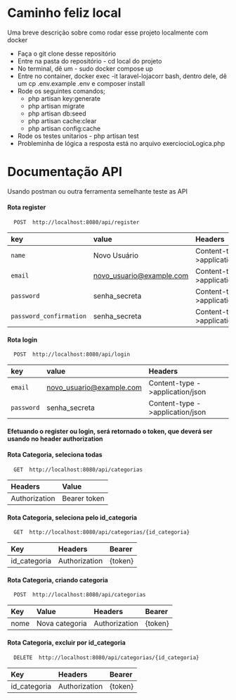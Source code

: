
# Caminho feliz local

Uma breve descrição sobre como rodar esse projeto localmente com docker 

- Faça o git clone desse repositório
- Entre na pasta do repositório - cd local do projeto
- No terminal, dê um - sudo docker compose up
- Entre no container, docker exec -it laravel-lojacorr bash, dentro dele, dê um cp .env.example .env e composer install
- Rode os seguintes comandos; 
    * php artisan key:generate 
    * php artisan migrate
    * php artisan db:seed
    * php artisan cache:clear
    * php artisan config:cache
- Rode os testes unitarios - php artisan test
- Probleminha de lógica a resposta está no arquivo exerciocioLogica.php

# Documentação API  
Usando postman ou outra ferramenta semelhante teste as API

#### Rota register 

```http
  POST  http://localhost:8080/api/register
```
| key   | value       | Headers                                   |
| :---------- | :--------- | :------------------------------------------ |
| `name`      | Novo Usuário | Content-type ->application/json |
| `email`     | novo_usuario@example.com | Content-type ->application/json |
| `password`  | senha_secreta | Content-type ->application/json |
| `password_confirmation`  | senha_secreta | Content-type ->application/json |


#### Rota login

```http
  POST  http://localhost:8080/api/login
```

| key   | value       | Headers                                   |
| :---------- | :--------- | :------------------------------------------ |
| `email`     | novo_usuario@example.com | Content-type ->application/json |
| `password`  | senha_secreta | Content-type ->application/json |

#### Efetuando o register ou login, será retornado o token, que deverá ser usando no header authorization

#### Rota Categoria, seleciona todas

```http
  GET  http://localhost:8080/api/categorias
```
| Headers        | Value        |
| :------------- | :----------- |
| Authorization  | Bearer token |

#### Rota Categoria, seleciona pelo id_categoria

```http
  GET  http://localhost:8080/api/categorias/{id_categoria}
```
| Key           | Headers        | Bearer    |
| :------------ | :------------- | :------- |
| id_categoria  | Authorization  | {token}  |

#### Rota Categoria, criando categoria

```http
  POST  http://localhost:8080/api/categorias
```
| Key  | Value        | Headers        | Bearer  |
| :--- | :------------- | :----------- | :------------- |
| nome | Nova categoria  | Authorization |     {token}           |

#### Rota Categoria, excluir por id_categoria

```http
  DELETE  http://localhost:8080/api/categorias/{id_categoria}
```
| Key           | Headers        | Bearer    |
| :------------ | :------------- | :------- |
| id_categoria  | Authorization  | {token}  |





